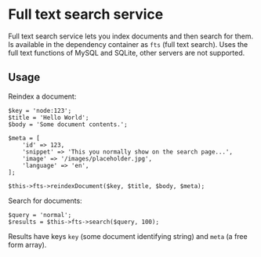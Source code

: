 # Full text search service

Full text search service lets you index documents and then search for them.  Is available in the dependency container as `fts` (full text search).  Uses the full text functions of MySQL and SQLite, other servers are not supported.


## Usage

Reindex a document:

```
$key = 'node:123';
$title = 'Hello World';
$body = 'Some document contents.';

$meta = [
    'id' => 123,
    'snippet' => 'This you normally show on the search page...',
    'image' => '/images/placeholder.jpg',
    'language' => 'en',
];

$this->fts->reindexDocument($key, $title, $body, $meta);
```

Search for documents:

```
$query = 'normal';
$results = $this->fts->search($query, 100);
```

Results have keys `key` (some document identifying string) and `meta` (a free form array).
